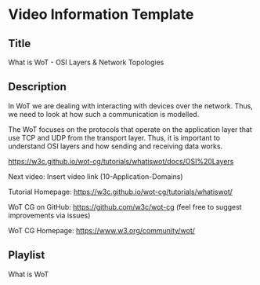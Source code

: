 # Video Information Template

## Title

What is WoT - OSI Layers & Network Topologies 

## Description

In WoT we are dealing with interacting with devices over the network. Thus, we need to look at how such a communication is modelled. 

The WoT focuses on the protocols that operate on the application layer that use TCP and UDP from the transport layer. Thus, it is important to understand OSI layers and how sending and receiving data works.

https://w3c.github.io/wot-cg/tutorials/whatiswot/docs/OSI%20Layers

Next video: Insert video link (10-Application-Domains)

Tutorial Homepage: https://w3c.github.io/wot-cg/tutorials/whatiswot/

WoT CG on GitHub: https://github.com/w3c/wot-cg (feel free to suggest improvements via issues)

WoT CG Homepage: https://www.w3.org/community/wot/

## Playlist

What is WoT